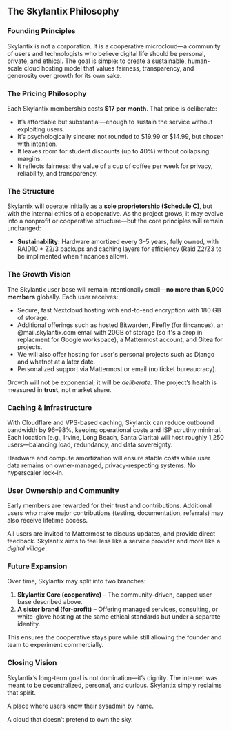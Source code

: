 ## The Skylantix Philosophy

### Founding Principles
Skylantix is not a corporation. It is a cooperative microcloud—a community of users and technologists who believe digital life should be personal, private, and ethical. The goal is simple: to create a sustainable, human-scale cloud hosting model that values fairness, transparency, and generosity over growth for its own sake.

### The Pricing Philosophy
Each Skylantix membership costs **$17 per month**. That price is deliberate:
- It’s affordable but substantial—enough to sustain the service without exploiting users.
- It’s psychologically sincere: not rounded to $19.99 or $14.99, but chosen with intention.
- It leaves room for student discounts (up to 40%) without collapsing margins.
- It reflects fairness: the value of a cup of coffee per week for privacy, reliability, and transparency.

### The Structure
Skylantix will operate initially as a **sole proprietorship (Schedule C)**, but with the internal ethics of a cooperative. As the project grows, it may evolve into a nonprofit or cooperative structure—but the core principles will remain unchanged:
- **Sustainability:** Hardware amortized every 3–5 years, fully owned, with RAID10 + Z2/3 backups and caching layers for efficiency (Raid Z2/Z3 to be implimented when fincances allow).

### The Growth Vision
The Skylantix user base will remain intentionally small—**no more than 5,000 members** globally. Each user receives:
- Secure, fast Nextcloud hosting with end-to-end encryption with 180 GB of storage.
- Additional offerings such as hosted Bitwarden, Firefly (for fincances), an @mail.skylantix.com email with 20GB of storage (so it's a drop in replacment for Google workspace), a Mattermost account, and Gitea for projects.
- We will also offer hosting for user's personal projects such as Django and whatnot at a later date.
- Personalized support via Mattermost or email (no ticket bureaucracy).


Growth will not be exponential; it will be *deliberate*. The project’s health is measured in **trust**, not market share.

### Caching & Infrastructure
With Cloudflare and VPS-based caching, Skylantix can reduce outbound bandwidth by 96–98%, keeping operational costs and ISP scrutiny minimal. Each location (e.g., Irvine, Long Beach, Santa Clarita) will host roughly 1,250 users—balancing load, redundancy, and data sovereignty.

Hardware and compute amortization will ensure stable costs while user data remains on owner-managed, privacy-respecting systems. No hyperscaler lock-in.



### User Ownership and Community
Early members are rewarded for their trust and contributions. Additional users who make major contributions (testing, documentation, referrals) may also receive lifetime access.

All users are invited to Mattermost to discuss updates, and provide direct feedback. Skylantix aims to feel less like a service provider and more like a *digital village*.

### Future Expansion
Over time, Skylantix may split into two branches:
1. **Skylantix Core (cooperative)** – The community-driven, capped user base described above.
2. **A sister brand (for-profit)** – Offering managed services, consulting, or white-glove hosting at the same ethical standards but under a separate identity.

This ensures the cooperative stays pure while still allowing the founder and team to experiment commercially.

### Closing Vision
Skylantix’s long-term goal is not domination—it’s dignity. The internet was meant to be decentralized, personal, and curious. Skylantix simply reclaims that spirit.

A place where users know their sysadmin by name.

A cloud that doesn’t pretend to own the sky.
